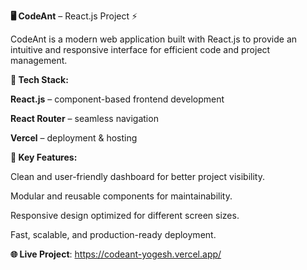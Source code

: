 **🖥️ CodeAnt** – React.js Project ⚡

CodeAnt is a modern web application built with React.js to provide an intuitive and responsive interface for efficient code and project management.

**🔹 Tech Stack:**

**React.js** – component-based frontend development

**React Router** – seamless navigation

**Vercel** – deployment & hosting

**🔹 Key Features:**

Clean and user-friendly dashboard for better project visibility.

Modular and reusable components for maintainability.

Responsive design optimized for different screen sizes.

Fast, scalable, and production-ready deployment.

**🌐 Live Project**: https://codeant-yogesh.vercel.app/

